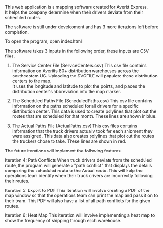 This web application is a mapping software created for Averitt Express.  
It helps the company determine when their drivers deviate from their scheduled routes.

The software is still under development and has 3 more iterations left before completion.

To open the program, open index.html

The software takes 3 inputs in the following order, these inputs are CSV files.

1. The Service Center File (ServiceCenters.csv)
    This csv file contains information on Averitts 80+ distribution warehouses across the southeastern US.
    Uploading the SVCFILE will populate these distribution centers to the map.  
    It uses the longitude and latitude to plot the points, and places the distribution center's abbreviation into the map marker.

2. The Scheduled Paths File (ScheduledPaths.csv)
    This csv file contains information on the paths scheduled for all drivers for a specific distribution center.
    This data is used to create polylines that plot out the routes that are scheduled for that month.
    These lines are shown in blue.

3. The Actual Paths File (ActualPaths.csv)
    This csv files contains information that the truck drivers actually took for each shipment they were assigned.
    This data also creates polylines that plot out the routes the truckers chose to take.
    These lines are shown in red.

The future iterations will implement the following features

Iteration 4: Path Conflicts
When truck drivers deviate from the scheduled route, the program will generate a "path conflict" that displays the details comparing the scheduled route to the Actual route.
This will help the operations team identify when their truck drivers are incorrectly following their routes.

Iteration 5: Export to PDF
This iteration will involve creating a PDF of the map window so that the operations team can print the map and pass it on to their team.
This PDF will also have a list of all path conflicts for the given routes.

Iteration 6: Heat Map
This iteration will involve implementing a heat map to show the frequency of shipping through each warehouse.

